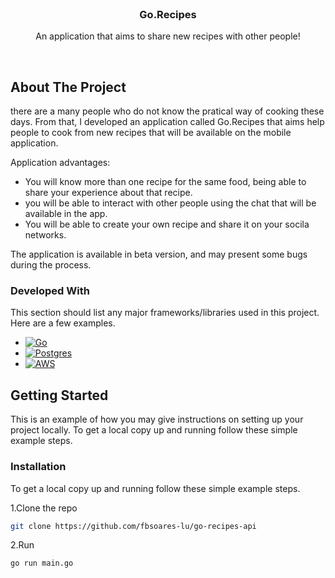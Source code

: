 <br />
<div align="center">
  <!-- <a href="https://github.com/othneildrew/Best-README-Template">
    <img src="images/logo.png" alt="Logo" width="80" height="80">
  </a> -->

  <h3 align="center">Go.Recipes</h3>

  <p align="center">
    An application that aims to share new recipes with other people!
  </p>
  </br>
</div> 


## About The Project

there are a many people who do not know the pratical way of cooking these days. From that, I developed an application called Go.Recipes that aims help people to cook from new recipes that will be available on the mobile application.

Application advantages:
* You will know more than one recipe for the same food, being able to share your experience about that recipe.
* you will be able to interact with other people using the chat that will be available in the app.
* You will be able to create your own recipe and share it on your socila networks.

The application is available in beta version, and may present some bugs during the process.

### Developed With

This section should list any major frameworks/libraries used in this project. Here are a few examples.

* [![Go][Go]][Go-url]
* [![Postgres][Postgres]][Postgres-url]
* [![AWS][AWS]][AWS-url]


## Getting Started

This is an example of how you may give instructions on setting up your project locally.
To get a local copy up and running follow these simple example steps.

### Installation

To get a local copy up and running follow these simple example steps.

1.Clone the repo
   ```sh
   git clone https://github.com/fbsoares-lu/go-recipes-api
   ```
2.Run
   ```sh
   go run main.go
   ```

[Go]: https://img.shields.io/badge/Go-00ADD8?style=for-the-badge&logo=go&logoColor=white
[Go-url]: https://go.dev
[AWS]: https://img.shields.io/badge/Amazon_AWS-232F3E?style=for-the-badge&logo=amazon-aws&logoColor=white
[AWS-url]: https://aws.amazon.com
[Postgres]: https://img.shields.io/badge/PostgreSQL-316192?style=for-the-badge&logo=postgresql&logoColor=white
[Postgres-url]: https://www.postgresql.org/
